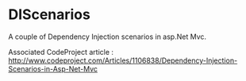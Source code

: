 # DIScenarios

A couple of Dependency Injection scenarios in asp.Net Mvc.

Associated CodeProject article : http://www.codeproject.com/Articles/1106838/Dependency-Injection-Scenarios-in-Asp-Net-Mvc
